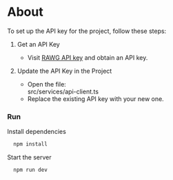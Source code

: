 # About

To set up the API key for the project, follow these steps:

1. Get an API Key

   - Visit [RAWG API key](https://rawg.io/apidocs) and obtain an API key.

2. Update the API Key in the Project
   - Open the file:  
     src/services/api-client.ts
   - Replace the existing API key with your new one.

### Run

Install dependencies

```bash
  npm install
```

Start the server

```bash
  npm run dev
```
